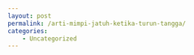 ```yaml
---
layout: post
permalink: /arti-mimpi-jatuh-ketika-turun-tangga/
categories:
    - Uncategorized
---
```


